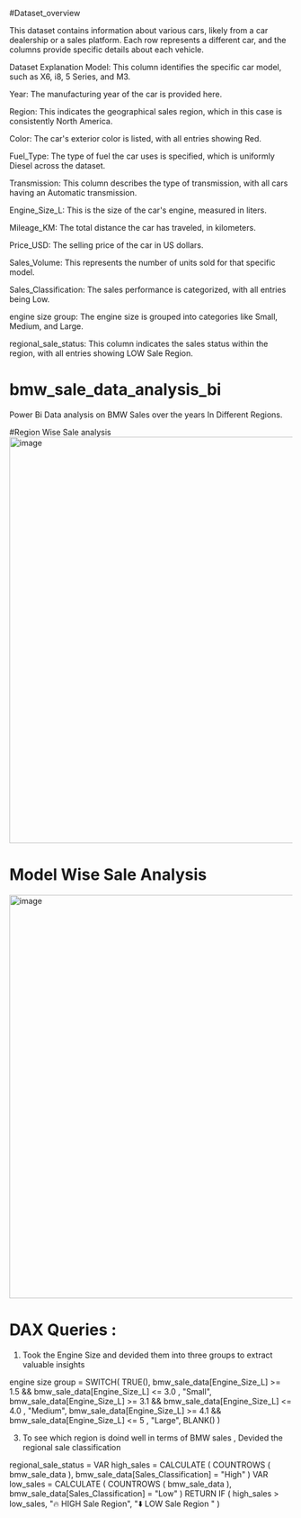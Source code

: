 #Dataset_overview

This dataset contains information about various cars, likely from a car dealership or a sales platform. Each row represents a different car, and the columns provide specific details about each vehicle.

Dataset Explanation
Model: This column identifies the specific car model, such as X6, i8, 5 Series, and M3.

Year: The manufacturing year of the car is provided here.

Region: This indicates the geographical sales region, which in this case is consistently North America.

Color: The car's exterior color is listed, with all entries showing Red.

Fuel_Type: The type of fuel the car uses is specified, which is uniformly Diesel across the dataset.

Transmission: This column describes the type of transmission, with all cars having an Automatic transmission.

Engine_Size_L: This is the size of the car's engine, measured in liters.

Mileage_KM: The total distance the car has traveled, in kilometers.

Price_USD: The selling price of the car in US dollars.

Sales_Volume: This represents the number of units sold for that specific model.

Sales_Classification: The sales performance is categorized, with all entries being Low.

engine size group: The engine size is grouped into categories like Small, Medium, and Large.

regional_sale_status: This column indicates the sales status within the region, with all entries showing LOW Sale Region.


# bmw_sale_data_analysis_bi
Power Bi Data analysis on BMW Sales over the  years In Different Regions.

#Region Wise Sale analysis 
<img width="1297" height="721" alt="image" src="https://github.com/user-attachments/assets/747a8620-6b45-4b56-907f-d566e1b5bbf1" />

# Model Wise Sale Analysis
<img width="1277" height="716" alt="image" src="https://github.com/user-attachments/assets/dbe3152c-ab12-413c-8dae-237c255d57c6" />



# DAX Queries :
1. Took the Engine Size and devided them into three groups to extract valuable insights

engine size group = 
SWITCH(
    TRUE(),
    bmw_sale_data[Engine_Size_L] >= 1.5   && bmw_sale_data[Engine_Size_L] <= 3.0 , "Small",
    bmw_sale_data[Engine_Size_L] >= 3.1   && bmw_sale_data[Engine_Size_L] <= 4.0 , "Medium",
    bmw_sale_data[Engine_Size_L] >= 4.1   && bmw_sale_data[Engine_Size_L] <= 5 , "Large", BLANK()
)

3. To see which region is doind well in terms of BMW sales , Devided the regional sale classification

regional_sale_status = 
VAR high_sales =
    CALCULATE (
        COUNTROWS ( bmw_sale_data ),
        bmw_sale_data[Sales_Classification] = "High"
    )
VAR low_sales =
    CALCULATE (
        COUNTROWS ( bmw_sale_data ),
        bmw_sale_data[Sales_Classification] = "Low"
    )
RETURN
    IF (
        high_sales > low_sales,
        "🔥 HIGH Sale Region",
        "⬇️ LOW Sale Region "
    )



